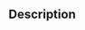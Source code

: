 ## Description
<!-- Provide a clear and concise description of what this PR accomplishes -->
<!-- Use bullets for key changes and features -->
